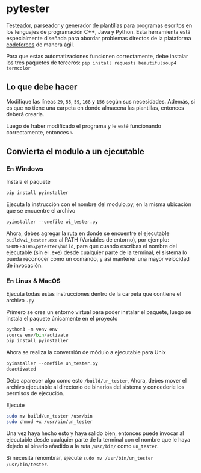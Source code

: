 # pytester
Testeador, parseador y generador de plantillas para programas escritos en los lenguajes de programación C++, Java y Python. Esta herramienta está especialmente diseñada para abordar problemas directos de la plataforma [codeforces](https://codeforces.com/problemset) de manera ágil.

Para que estas automatizaciones funcionen correctamente, debe instalar los tres paquetes de terceros: `pip install requests beautifulsoup4 termcolor`

## Lo que debe hacer
Modifique las líneas `29`, `55`, `59`, `168` y `156` según sus necesidades. Además, si es que no tiene una carpeta en donde almacena las plantillas, entonces deberá crearla.

Luego de haber modificado el programa y le esté funcionando correctamente, entonces ⤵️

## Convierta el modulo a un ejecutable
### En Windows
Instala el paquete
```python
pip install pyinstaller
```
Ejecuta la instrucción con el nombre del modulo.py, en la misma ubicación que se encuentre el archivo
```python
pyinstaller --onefile wi_tester.py
```

Ahora, debes agregar la ruta en donde se encuentre el ejecutable `build\wi_tester.exe` al PATH (Variables de entorno), por ejemplo: `%HOMEPATH%\pytester\build`, para que cuando escribas el nombre del ejecutable (sin el .exe) desde cualquier parte de la terminal, el sistema lo pueda reconocer como un comando, y así mantener una mayor velocidad de invocación.

### En Linux & MacOS
Ejecuta todas estas instrucciones dentro de la carpeta que contiene el archivo `.py`

Primero se crea un entorno virtual para poder instalar el paquete, luego se instala el paquete únicamente en el proyecto
```python
python3 -m venv env
source env/bin/activate
pip install pyinstaller
```
Ahora se realiza la conversión de módulo a ejecutable para Unix
```python
pyinstaller --onefile un_tester.py
deactivated
```
Debe aparecer algo como esto `/build/un_tester`, Ahora, debes mover el archivo ejecutable al directorio de binarios del sistema y concederle los permisos de ejecución.

Ejecute
```bash
sudo mv build/un_tester /usr/bin
sudo chmod +x /usr/bin/un_tester
```
Una vez haya hecho esto y haya salido bien, entonces puede invocar al ejecutable desde cualquier parte de la terminal con el nombre que le haya dejado al binario añadido a la ruta `/usr/bin/` como `un_tester`.

Si necesita renombrar, ejecute `sudo mv /usr/bin/un_tester /usr/bin/tester`.
